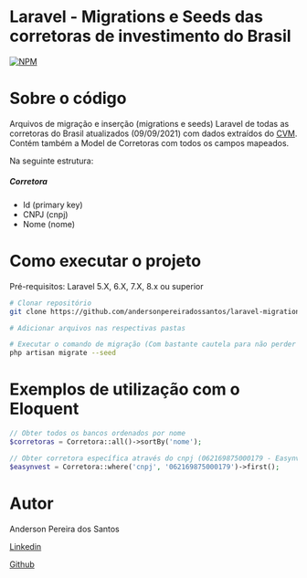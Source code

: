 # Laravel - Migrations e Seeds das corretoras de investimento do Brasil
[![NPM](https://img.shields.io/npm/l/react)](https://github.com/andersonpereiradossantos/laravel-migration-seed-corretoras-brasil/blob/main/LICENSE) 
# Sobre o código
Arquivos de migração e inserção (migrations e seeds) Laravel de todas as corretoras do Brasil atualizados (09/09/2021) com dados extraídos do [CVM](https://sistemas.cvm.gov.br/asp/cvmwww/InvNRes/tabecus.asp). Contém também a Model de Corretoras com todos os campos mapeados.

Na seguinte estrutura:

##### Corretora
- Id (primary key)
- CNPJ (cnpj)
- Nome (nome)

# Como executar o projeto
Pré-requisitos: Laravel 5.X, 6.X, 7.X, 8.x ou superior

```bash
# Clonar repositório
git clone https://github.com/andersonpereiradossantos/laravel-migration-seed-corretoras-brasil.git

# Adicionar arquivos nas respectivas pastas

# Executar o comando de migração (Com bastante cautela para não perder os dados existentes no seu banco de dados)
php artisan migrate --seed
```

# Exemplos de utilização com o Eloquent
```php
// Obter todos os bancos ordenados por nome
$corretoras = Corretora::all()->sortBy('nome');

// Obter corretora específica através do cnpj (062169875000179 - Easynvest)
$easynvest = Corretora::where('cnpj', '062169875000179')->first();
```
# Autor
Anderson Pereira dos Santos

[Linkedin](https://www.linkedin.com/in/andersonpereirasantos)

[Github](https://github.com/andersonpereiradossantos)

